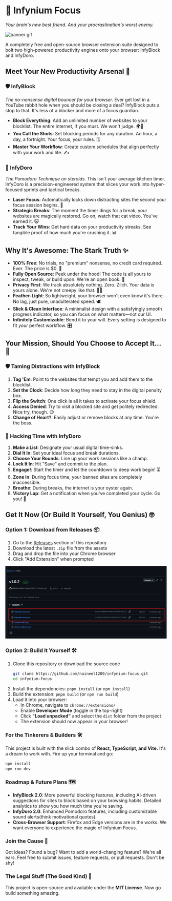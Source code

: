 # 🚀 Infynium Focus
*Your brain's new best friend. And your procrastination's worst enemy.*

![banner gif](./public/images/black-screen.gif)

A completely free and open-source browser extension suite designed to bolt two high-powered productivity engines onto your browser: InfyBlock and InfyDoro.

## Meet Your New Productivity Arsenal 🦾

### 🛡️ InfyBlock
*The no-nonsense digital bouncer for your browser.* Ever get lost in a YouTube rabbit hole when you should be closing a deal? InfyBlock puts a stop to that. It's less of a blocker and more of a focus guardian.
- **Block Everything**: Add an unlimited number of websites to your blocklist. The entire internet, if you must. We won't judge. 🌍🚫
- **You Call the Shots**: Set blocking periods for any duration. An hour, a day, a fortnight. Your focus, your rules. 🗓️
- **Master Your Workflow**: Create custom schedules that align perfectly with your work and life. ✍️

### 🍅 InfyDoro
*The Pomodoro Technique on steroids.* This isn't your average kitchen timer. InfyDoro is a precision-engineered system that slices your work into hyper-focused sprints and tactical breaks.
- **Laser Focus**: Automatically locks down distracting sites the second your focus session begins. 🎯
- **Strategic Breaks**: The moment the timer dings for a break, your websites are magically restored. Go on, watch that cat video. You've earned it. 😺
- **Track Your Wins**: Get hard data on your productivity streaks. See tangible proof of how much you're crushing it. 📊

## Why It's Awesome: The Stark Truth ✨
- **100% Free**: No trials, no "premium" nonsense, no credit card required. Ever. The price is $0. 💸
- **Fully Open Source**: Peek under the hood! The code is all yours to inspect, tweak, or build upon. We're an open book. 📖
- **Privacy First**: We track absolutely nothing. Zero. Zilch. Your data is yours alone. We're not creepy like that. 🕵️‍♂️
- **Feather-Light**: So lightweight, your browser won't even know it's there. No lag, just pure, unadulterated speed. 🕊️
- **Slick & Clean Interface**: A minimalist design with a satisfyingly smooth progress indicator, so you can focus on what matters—not our UI.
- **Infinitely Customizable**: Bend it to your will. Every setting is designed to fit *your* perfect workflow. 🎛️

## Your Mission, Should You Choose to Accept It... 📜

### 🛡️ Taming Distractions with InfyBlock
1.  **Tag 'Em**: Point to the websites that tempt you and add them to the blocklist.
2.  **Set the Clock**: Decide how long they need to stay in the digital penalty box.
3.  **Flip the Switch**: One click is all it takes to activate your focus shield.
4.  **Access Denied**: Try to visit a blocked site and get politely redirected. Nice try, though. 😉
5.  **Change of Heart?**: Easily adjust or remove blocks at any time. You're the boss.

### 🍅 Hacking Time with InfyDoro
1.  **Make a List**: Designate your usual digital time-sinks.
2.  **Dial It In**: Set your ideal focus and break durations.
3.  **Choose Your Rounds**: Line up your work sessions like a champ.
4.  **Lock It In**: Hit "Save" and commit to the plan.
5.  **Engage!**: Start the timer and let the countdown to deep work begin! ⏳
6.  **Zone In**: During focus time, your banned sites are completely inaccessible.
7.  **Breathe**: During breaks, the internet is your oyster again.
8.  **Victory Lap**: Get a notification when you've completed your cycle. Go you! 🎉

## Get It Now (Or Build It Yourself, You Genius) 🤓

### Option 1: Download from Releases 📦
1. Go to the [Releases](https://github.com/naineel1209/infynium-focus/releases) section of this repository
2. Download the latest `.zip` file from the assets
3. Drag and drop the file into your Chrome browser
4. Click "Add Extension" when prompted

![Download from Releases](./public/images/download-from-releases.png)

### Option 2: Build It Yourself 🛠️
1. Clone this repository or download the source code
   ```bash
   git clone https://github.com/naineel1209/infynium-focus.git
   cd infynium-focus
   ```
2. Install the dependencies: `pnpm install` (or `npm install`)
3. Build the extension: `pnpm build` (or `npm run build`)
4. Load it into your browser:
   - In Chrome, navigate to `chrome://extensions/`
   - Enable **Developer Mode** (toggle in the top-right)
   - Click **"Load unpacked"** and select the `dist` folder from the project
   - The extension should now appear in your browser!

### For the Tinkerers & Builders 🛠️
This project is built with the slick combo of **React, TypeScript, and Vite.** It's a dream to work with. Fire up your terminal and go:
```
npm install
npm run dev
```

### Roadmap & Future Plans 🗺
- **Infy️Block 2.0**: More powerful blocking features, including AI-driven suggestions for sites to block based on your browsing habits. Detailed analytics to show you how much time you're saving.
- **InfyDoro 2.0**: Enhanced Pomodoro features, including customizable sound alerts(think motivational quotes).
- **Cross-Browser Support**: Firefox and Edge versions are in the works. We want everyone to experience the magic of Infynium Focus.

### Join the Cause 🤝
Got ideas? Found a bug? Want to add a world-changing feature? We're all ears. Feel free to submit issues, feature requests, or pull requests. Don't be shy!

### The Legal Stuff (The Good Kind) 📄
This project is open-source and available under the **MIT License**. Now go build something amazing.
